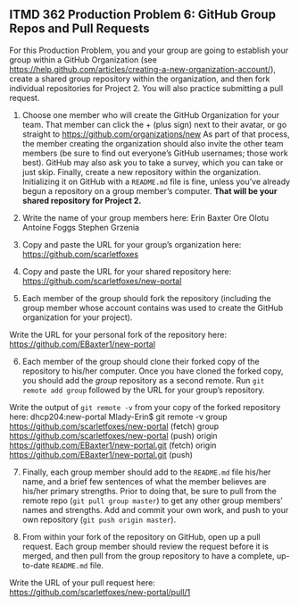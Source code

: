 ## ITMD 362 Production Problem 6: GitHub Group Repos and Pull Requests

For this Production Problem, you and your group are going to establish your group within a GitHub Organization (see https://help.github.com/articles/creating-a-new-organization-account/), create a shared group repository within the organization, and then fork individual repositories for Project 2. You will also practice submitting a pull request.

1. Choose one member who will create the GitHub Organization for your team. That member can click the + (plus sign) next to their avatar, or go straight to https://github.com/organizations/new As part of that process, the member creating the organization should also invite the other team members (be sure to find out everyone’s GitHub usernames; those work best). GitHub may also ask you to take a survey, which you can take or just skip. Finally, create a new repository within the organization. Initializing it on GitHub with a `README.md` file is fine, unless you’ve already begun a repository on a group member’s computer. **That will be your shared repository for Project 2.**

2. Write the name of your group members here:
Erin Baxter
Ore Olotu
Antoine Foggs
Stephen Grzenia

3. Copy and paste the URL for your group’s organization here:
https://github.com/scarletfoxes

4. Copy and paste the URL for your shared repository here:
https://github.com/scarletfoxes/new-portal

5. Each member of the group should fork the repository (including the group member whose account contains was used to create the GitHub organization for your project).

Write the URL for your personal fork of the repository here:
https://github.com/EBaxter1/new-portal

6. Each member of the group should clone their forked copy of the repository to his/her computer. Once you have cloned the forked copy, you should add the *group* repository as a second remote. Run `git remote add group` followed by the URL for your group’s repository.

Write the output of `git remote -v` from your copy of the forked repository here:
dhcp204:new-portal Mlady-Erin$ git remote -v
group	https://github.com/scarletfoxes/new-portal (fetch)
group	https://github.com/scarletfoxes/new-portal (push)
origin	https://github.com/EBaxter1/new-portal.git (fetch)
origin	https://github.com/EBaxter1/new-portal.git (push)

7. Finally, each group member should add to the `README.md` file his/her name, and a brief few sentences of what the member believes are his/her primary strengths. Prior to doing that, be sure to pull from the remote repo (`git pull group master`) to get any other group members’ names and strengths. Add and commit your own work, and push to your own repository (`git push origin master`).

8. From within your fork of the repository on GitHub, open up a pull request. Each group member should review the request before it is merged, and then pull from the group repository to have a complete, up-to-date `README.md` file.

Write the URL of your pull request here:
https://github.com/scarletfoxes/new-portal/pull/1